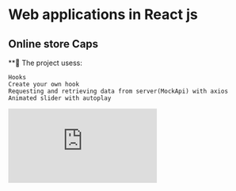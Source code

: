 # Web applications in React js
## Online store Caps

**🌿 The project usess:

    Hooks
    Create your own hook
    Requesting and retrieving data from server(MockApi) with axios
    Animated slider with autoplay
    
![](https://files.fm/thumb_show.php?i=fjxc56cvn)


